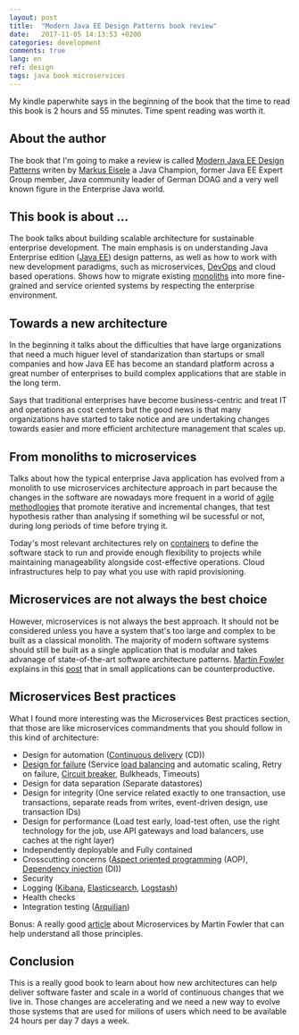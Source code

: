 ```yaml
---
layout: post
title:  "Modern Java EE Design Patterns book review"
date:   2017-11-05 14:13:53 +0200
categories: development
comments: true
lang: en
ref: design
tags: java book microservices
---
```


My kindle paperwhite says in the beginning of the book that the time to read this book is 2 hours and 55 minutes. Time spent reading was worth it. 

About the author
-------------------

The book that I'm going to make a review is called <a href="http://www.oreilly.com/programming/free/modern-java-ee-design-patterns.csp">Modern Java EE Design Patterns</a> writen by <a href="http://blog.eisele.net/">Markus Eisele</a> a Java Champion, former Java EE Expert Group member, Java community leader of German DOAG and a very well known figure in the Enterprise Java world.  

This book is about ...
----------------------- 

The book talks about building scalable architecture for sustainable enterprise development. The main emphasis is on understanding Java Enterprise edition (<a href="http://www.oracle.com/technetwork/java/javaee/overview/index.html">Java EE</a>) design patterns, as well as how to work with new development paradigms, such as microservices, <a href="https://en.wikipedia.org/wiki/DevOps">DevOps</a> and cloud based operations. Shows how to migrate existing <a href="https://en.wikipedia.org/wiki/Monolithic_application">monoliths</a> into more fine-grained and service oriented systems by respecting the enterprise environment.

Towards a new architecture
----------------------------------

In the beginning it talks about the difficulties that have large organizations that need a much higuer level of standarization than startups or small companies and how Java EE has become an standard platform across a great number of enterprises to build complex applications that are stable in the long term. 

Says that traditional enterprises have become business-centric and treat IT and operations as cost centers but the good news is that many organizations have started to take notice and are undertaking changes towards easier and more efficient architecture management that scales up.


From monoliths to microservices
-----------------------------------

Talks about how the typical enterprise Java application has evolved from a monolith to use microservices architecture approach in part because the changes in the software are nowadays more frequent in a world of <a href="http://agilemanifesto.org/">agile methodlogies</a> that promote iterative and incremental changes, that test hypothesis rather than analysing if something wil be sucessful or not, during long periods of time before trying it.

Today's most relevant architectures rely on <a href="https://en.wikipedia.org/wiki/Operating-system-level_virtualization">containers</a> to define the software stack to run and provide enough flexibility to projects while maintaining manageability alongside cost-effective operations. Cloud infrastructures help to pay what you use with rapid provisioning. 

Microservices are not always the best choice
------------------------------------

However, microservices is not always the best approach. It should not be considered unless you have a system that's too large and complex to be built as a classical monolith. The majority of modern software systems should still be built as a single application that is modular and takes advanage of state-of-the-art software architecture patterns. 
<a href="https://twitter.com/martinfowler">Martin Fowler</a> explains in this <a href="https://martinfowler.com/bliki/MicroservicePremium.html">post</a> that in small applications can be counterproductive.


Microservices Best practices 
---------------------

What I found more interesting was the Microservices Best practices section, that those are like microservices commandments that you should follow in this kind of architecture:

- Design for automation (<a href="https://continuousdelivery.com/">Continuous delivery</a> (CD))
- <a href="https://medium.com/netflix-techblog/fault-tolerance-in-a-high-volume-distributed-system-91ab4faae74a">Design for failure</a> (Service <a href="https://en.wikipedia.org/wiki/Load_balancing_(computing)">load balancing</a> and automatic scaling, Retry on failure, <a href="https://martinfowler.com/bliki/CircuitBreaker.html">Circuit breaker</a>, Bulkheads, Timeouts)
- Design for data separation (Separate datastores) 
- Design for integrity (One service related exactly to one transaction, use transactions, separate reads from writes, event-driven design, use transaction IDs)
- Design for performance (Load test early, load-test often, use the right technology for the job, use API gateways and load balancers, use caches at the right layer)
- Independently deployable and Fully contained
- Crosscutting concerns (<a href="https://en.wikipedia.org/wiki/Aspect-oriented_programming">Aspect oriented programming</a> (AOP), <a href="https://en.wikipedia.org/wiki/Dependency_injection">Dependency injection</a> (DI))
- Security
- Logging (<a href="https://www.elastic.co/products/kibana">Kibana</a>, <a href="https://www.elastic.co/products/elasticsearch">Elasticsearch</a>, <a href="https://www.elastic.co/products/logstash">Logstash</a>)
- Health checks
- Integration testing (<a href="http://arquillian.org/">Arquilian</a>) 

Bonus: A really good <a href="https://martinfowler.com/articles/microservices.html">article</a> about Microservices by Martin Fowler that can help understand all those principles.

Conclusion
---------------------------
This is a really good book to learn about how new architectures can help deliver software faster and scale in a world of continuous changes that we live in. Those changes are accelerating and we need a new way to evolve those systems that are used for milions of users which need to be available 24 hours per day 7 days a week.   



